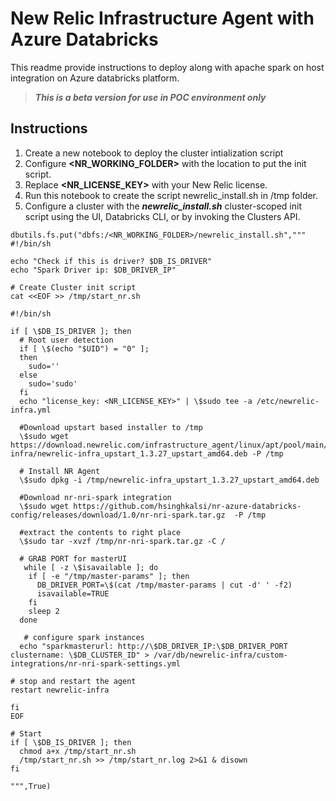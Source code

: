 # New Relic Infrastructure Agent with Azure Databricks
This readme provide instructions to deploy along with apache spark on host integration on Azure databricks platform.

> ***This is a beta version for use in POC environment only*** 

## Instructions

1. Create a new notebook to deploy the cluster intialization script
2. Configure **<NR_WORKING_FOLDER>** with the location to put the init script.
3. Replace **<NR_LICENSE_KEY>** with your New Relic license.
4. Run this notebook to create the script newrelic_install.sh in /tmp folder.
5. Configure a cluster with the ***newrelic_install.sh*** cluster-scoped init script using the UI, Databricks CLI, or by invoking the Clusters API.

``` shell
dbutils.fs.put("dbfs:/<NR_WORKING_FOLDER>/newrelic_install.sh",""" 
#!/bin/sh

echo "Check if this is driver? $DB_IS_DRIVER"
echo "Spark Driver ip: $DB_DRIVER_IP"

# Create Cluster init script
cat <<EOF >> /tmp/start_nr.sh

#!/bin/sh

if [ \$DB_IS_DRIVER ]; then
  # Root user detection
  if [ \$(echo "$UID") = "0" ];                                      
  then                                                                     
    sudo=''                                                                
  else
    sudo='sudo'                                                        
  fi
  echo "license_key: <NR_LICENSE_KEY>" | \$sudo tee -a /etc/newrelic-infra.yml
  
  #Download upstart based installer to /tmp
  \$sudo wget https://download.newrelic.com/infrastructure_agent/linux/apt/pool/main/n/newrelic-infra/newrelic-infra_upstart_1.3.27_upstart_amd64.deb -P /tmp

  # Install NR Agent
  \$sudo dpkg -i /tmp/newrelic-infra_upstart_1.3.27_upstart_amd64.deb

  #Download nr-nri-spark integration
  \$sudo wget https://github.com/hsinghkalsi/nr-azure-databricks-config/releases/download/1.0/nr-nri-spark.tar.gz  -P /tmp

  #extract the contents to right place
  \$sudo tar -xvzf /tmp/nr-nri-spark.tar.gz -C /

  # GRAB PORT for masterUI
   while [ -z \$isavailable ]; do
    if [ -e "/tmp/master-params" ]; then
      DB_DRIVER_PORT=\$(cat /tmp/master-params | cut -d' ' -f2)
      isavailable=TRUE
    fi
    sleep 2
  done
  
   # configure spark instances
  echo "sparkmasterurl: http://\$DB_DRIVER_IP:\$DB_DRIVER_PORT
clustername: \$DB_CLUSTER_ID" > /var/db/newrelic-infra/custom-integrations/nr-nri-spark-settings.yml

# stop and restart the agent 
restart newrelic-infra

fi
EOF

# Start 
if [ \$DB_IS_DRIVER ]; then
  chmod a+x /tmp/start_nr.sh
  /tmp/start_nr.sh >> /tmp/start_nr.log 2>&1 & disown
fi

""",True)

```
